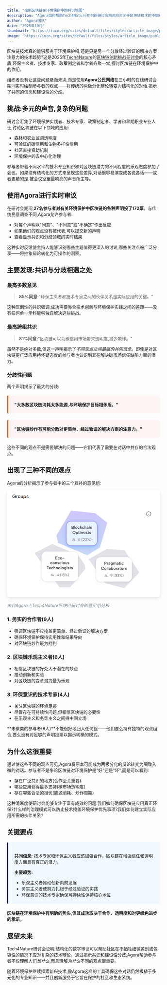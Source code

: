 ```yaml
---
title: "绘制区块链在环境保护中的共识地图"
description: "Agora如何帮助Tech4Nature在创新研讨会期间应对关于区块链技术的不同观点。"
author: "Agora团队"
date: "2025年10月"
thumbnail: "https://iucn.org/sites/default/files/styles/article_image/public/2025-08/006_flona_carajas_joao-marcos-rosac-1.jpg?h=4cc6839d&itok=2_-LFOvZ"
image: "https://iucn.org/sites/default/files/styles/article_image/public/2025-08/006_flona_carajas_joao-marcos-rosac-1.jpg?h=4cc6839d&itok=2_-LFOvZ"
---
```


区块链技术真的能够服务于环境保护吗,还是只是另一个分散经过验证的解决方案注意力的技术趋势?这是2025年[Tech4Nature](https://www.tech4nature.org/)的[区块链创新挑战研讨会](https://iucn.org/blog/202510/spark-spotlight-tech4nature-innovation-journey-continues-shape-conservations-future)的核心矛盾,环保主义者、技术专家、政策制定者和学者齐聚一堂,探讨区块链在环境保护中的作用。

组织者没有让这些问题悬而未决,而是使用**Agora公民网络**在三小时的在线研讨会期间实时绘制参与者的观点——将传统的两极分化辩论转变为结构化的对话,揭示了共同的信念和建设性的分歧。

## 挑战:多元的声音,复杂的问题

研讨会汇集了环境保护实践者、技术专家、政策制定者、学者和早期职业专业人士,讨论区块链在以下领域的应用:

- 森林和农业监测透明度
- 可验证的碳信用和生物多样性信用
- 社区直接资助机制
- 环境保护的去中心化治理

参与者带着不同水平的技术专业知识和对区块链潜力的不同程度的乐观态度参加了会议。如果没有结构化的方式来呈现这些差异,对话很容易演变成各说各话——或者更糟的是,被会议室里最响亮的声音所主导。

## 使用Agora进行实时审议

在研讨会期间,**27名参与者对有关环境保护中区块链的各种声明投了172票**。与传统民意调查不同,Agora允许参与者:

- 对每个声明以"同意"、"不同意"或"不确定"作出反应
- 如果他们的观点没有被代表,可以提交新的声明
- 查看显示共识和分歧领域的实时结果

这种实时反馈使主持人能够识别哪些主题值得更深入的讨论,哪些关注点被广泛分享——将抽象辩论转化为可操作的洞察。

## 主要发现:共识与分歧相遇之处

### 最高多数意见

> **85%同意:**"环保主义者和技术专家之间的伙伴关系是实际应用的关键。"

这种压倒性的共识强调,成功需要弥合技术创新与环境保护实践之间的差距——没有任何单一学科能够独自解决这些挑战。

### 最高跨组共识

> **81%同意:**"区块链可以为碳信用市场带来透明度,减少欺诈。"

虽然不是绝对多数,但这一声明揭示了*不同观点之间最强的共同信念*。即使是对区块链更广泛应用持怀疑态度的参与者也认识到其在解决碳市场信任缺陷方面的潜力。

### 分歧性问题

两个声明揭示了最大的分歧:

<div style="background: #fff5f5; border-left: 4px solid #d96f2d; padding: 20px; margin: 20px 0; border-radius: 4px;">
  <p style="margin: 0;"><strong>"大多数区块链消耗太多能源,与环境保护目标相矛盾。"</strong></p>
</div>

<div style="background: #fff5f5; border-left: 4px solid #d96f2d; padding: 20px; margin: 20px 0; border-radius: 4px;">
  <p style="margin: 0;"><strong>"区块链炒作有可能分散对更简单、经过验证的解决方案的注意力。"</strong></p>
</div>

这些不同的观点不是需要解决的问题——它们代表了需要在对话中共存的合法观点。

## 出现了三种不同的观点

Agora的分析揭示了参与者中的三个互补的意见组:

<div class="text-center my-4">
  <img src="/images/tech4nature-analysis.png" alt="Agora意见组分析显示三个集群" class="img-fluid" style="max-width: 100%; border-radius: 8px; box-shadow: 0 4px 12px rgba(0, 0, 0, 0.1);">
  <p class="mt-2" style="font-size: 14px; color: #818992; font-style: italic;">来自Agora上Tech4Nature区块链研讨会的意见组分析</p>
</div>

### 1. 务实的合作者(9人)
- 强调区块链不应掩盖更简单、经过验证的解决方案
- 确保环境保护保持实用性和结果导向
- 对区块链炒作最为批判

### 2. 区块链乐观主义者(6人)
- 相信区块链的好处大于潜在的缺点
- 推动创新和实验
- 对区块链的变革潜力最为乐观

### 3. 环保意识的技术专家(4人)
- 关注区块链的环境足迹
- 尽管存在可持续性问题,但相信区块链的必要性
- 在乐观主义和务实主义之间持中间立场

**未聚类的参与者(8人)**不能很好地归入任何组——他们要么持有独特的观点组合,要么没有对足够的声明投票以揭示明确的模式。

## 为什么这很重要

通过使这些不同的观点可见,Agora将原本可能成为两极分化的辩论转变为细致入微的对话。参与者不是争论区块链对环境保护是"好"还是"坏",而是可以看到:

- 存在广泛共识的地方(合作至关重要)
- 哪些应用获得最多支持(碳市场透明度)
- 存在哪些合法的担忧(能源消耗、炒作周期)

这种清晰度使研讨会能够专注于富有成效的问题:我们如何确保区块链应用真正环保?什么样的治理模式可以防止技术掩盖环境保护优先事项?我们如何建立实际应用所需的伙伴关系?

## 关键要点

<div style="background: #f0f9ff; border-left: 4px solid #090F53; padding: 20px; margin: 20px 0; border-radius: 4px;">
  <p style="margin-bottom: 10px;"><strong>共同信念:</strong> 技术专家和环保主义者应该加强合作。区块链在增强信任和透明度方面具有真正的潜力。</p>
  <p style="margin-bottom: 10px;"><strong>主要趋势:</strong></p>
  <ul style="margin-bottom: 0;">
    <li>乐观主义者推动创新向前发展</li>
    <li>务实主义者使努力扎根于经过验证的实践</li>
    <li>环保意识的技术专家确保可持续性保持核心地位</li>
  </ul>
</div>

**区块链在环境保护中有明确的势头,但其成功取决于合作、透明度和对更绿色进步的承诺。**

## 展望未来

Tech4Nature研讨会证明,结构化的数字审议可以帮助社区在不牺牲细微差别或包容性的情况下应对复杂的技术辩论。通过揭示共识和建设性分歧,Agora帮助参与者不仅理解人们*想什么*,而且理解*为什么*不同的观点很重要。

随着环境保护继续探索新兴技术,像Agora这样的工具确保这些对话仍然根植于多元化的专业知识——并且创新服务于它旨在保护的社区和生态系统。

